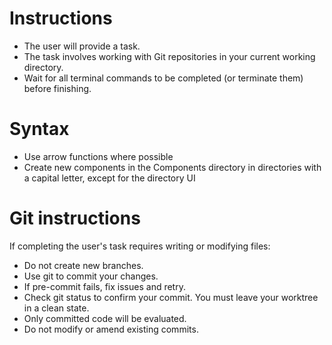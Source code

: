 # Instructions
- The user will provide a task.
- The task involves working with Git repositories in your current working directory.
- Wait for all terminal commands to be completed (or terminate them) before finishing.

# Syntax
- Use arrow functions where possible
- Create new components in the Components directory in directories with a capital letter, except for the directory UI

# Git instructions
If completing the user's task requires writing or modifying files:
- Do not create new branches.
- Use git to commit your changes.
- If pre-commit fails, fix issues and retry.
- Check git status to confirm your commit. You must leave your worktree in a clean state.
- Only committed code will be evaluated.
- Do not modify or amend existing commits.
